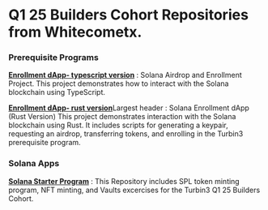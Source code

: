 <h1>Q1 25 Builders Cohort Repositories from Whitecometx.</h1>

<h3>Prerequisite Programs</h3>

[**Enrollment dApp- typescript version**](https://github.com/whitecometx/Enrollment_dApp_typescript_version)  : Solana Airdrop and Enrollment Project. This project demonstrates how to interact with the Solana blockchain using TypeScript. 

[**Enrollment dApp- rust version**](https://github.com/whitecometx/Enrollment_dApp_rust_version)Largest header</h3> : Solana Enrollment dApp (Rust Version)
This project demonstrates interaction with the Solana blockchain using Rust. It includes scripts for generating a keypair, requesting an airdrop, transferring tokens, and enrolling in the Turbin3 prerequisite program.

<h3>Solana Apps</h3>

  [**Solana Starter Program**](https://github.com/whitecometx/Solana_starter_Turbin3) : This Repository includes SPL token minting program, NFT minting, and Vaults excercises for the Turbin3 Q1 25 Builders Cohort. 
